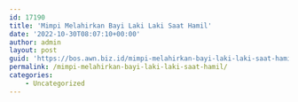```yaml
---
id: 17190
title: 'Mimpi Melahirkan Bayi Laki Laki Saat Hamil'
date: '2022-10-30T08:07:10+00:00'
author: admin
layout: post
guid: 'https://bos.awn.biz.id/mimpi-melahirkan-bayi-laki-laki-saat-hamil/'
permalink: /mimpi-melahirkan-bayi-laki-laki-saat-hamil/
categories:
    - Uncategorized
---
```


